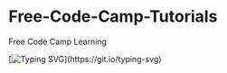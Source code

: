 # Free-Code-Camp-Tutorials
Free Code Camp Learning

[![Typing SVG](https://readme-typing-svg.demolab.com?font=Chewy&size=30&pause=1000&color=0CF7F4&center=true&vCenter=true&random=false&width=435&lines=Free+Code+Camp+Tutorials;Coming+Soon.......;)](https://git.io/typing-svg)

